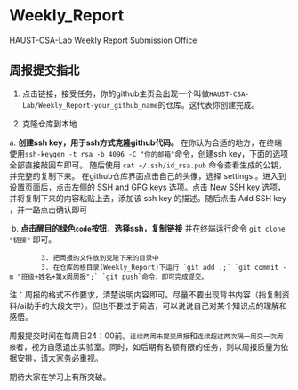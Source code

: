 # Weekly_Report
HAUST-CSA-Lab Weekly Report Submission Office

## 周报提交指北

1.   点击链接，接受任务，你的github主页会出现一个叫做`HAUST-CSA-Lab/Weekly_Report-your_github_name`的仓库。这代表你创建完成。

2.   克隆仓库到本地

   a. **创建ssh key，用于ssh方式克隆github代码。** 在你认为合适的地方，在终端使用`ssh-keygen -t rsa -b 4096 -C "你的邮箱"`命令，创建ssh key，下面的选项全部直接敲回车即可。 随后使用 `cat ~/.ssh/id_rsa.pub` 命令查看生成的公钥，并完整的复制下来。 在github仓库界面点击自己的头像，选择 settings 。进入到设置页面后，点击左侧的 SSH and GPG keys 选项。点击 New SSH key 选项，并将复制下来的内容粘贴上去，添加该 ssh key 的描述。随后点击 Add SSH key ，并一路点击确认即可

​				b. **点击醒目的绿色`code`按钮，选择ssh，复制链接** 并在终端运行命令				`git clone "链接"` 即可。

			3. 把周报的文件放到克隆下来的目录中
			3. 在仓库的根目录(Weekly_Report)下运行 `git add .;` `git commit -m "班级+姓名+第x周周报";` `git push`命令，即可完成提交。

注：周报的格式不作要求，清楚说明内容即可。尽量不要出现背书内容（指复制资料/ai助手的大段文字）。但也不要过于简洁，可以说说自己对某个知识点的理解和感悟。

周报提交时间在每周日24：00前。`连续两周未提交周报`和`连续超过两次隔一周交一次周报`者，视为自愿退出实验室。同时，如后期有名额有限的任务，则以周报质量为依据安排，请大家务必重视。

期待大家在学习上有所突破。
